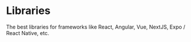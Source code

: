 # Libraries
The best libraries for frameworks like React, Angular, Vue, NextJS, Expo / React Native, etc.
